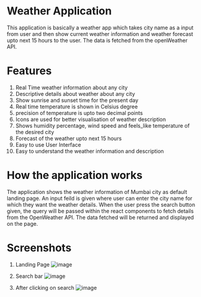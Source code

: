 # Weather Application
This application is basically a weather app which takes city name as a input from user and then show current weather information and weather forecast upto next 15 hours to the user. The data is fetched from the openWeather API.

# Features
1. Real Time weather information about any city
2. Descriptive details about weather about any city
3. Show sunrise and sunset time for the present day
4. Real time temperature is shown in Celsius degree
5. precision of temperature is upto two decimal points
6. Icons are used for better visualisation of weather description
7. Shows humidity percentage, wind speed and feels_like temperature of the desired city
8. Forecast of the weather upto next 15 hours
9. Easy to use User Interface
10. Easy to understand the weather information and description

# How the application works
The application shows the weather information of Mumbai city as default landing page. An input feild is given where user can enter the city name for which they want the weather details. When the user press the search button given, the query will be passed within the react components to fetch details from the OpenWeather API. The data fetched will be returned and displayed on the page. 

# Screenshots
1. Landing Page
  ![image](https://github.com/saketjh13/WeatherMonitor/assets/143515837/4077cf3c-20e6-4d1f-a372-8f2242457198)

2. Search bar
  ![image](https://github.com/saketjh13/WeatherMonitor/assets/143515837/8bde2593-2e8c-45b3-bd23-d3416243161d)

3. After clicking on search
   ![image](https://github.com/saketjh13/WeatherMonitor/assets/143515837/38c3078b-7ad6-4352-bf33-2647cc1f30e1)



